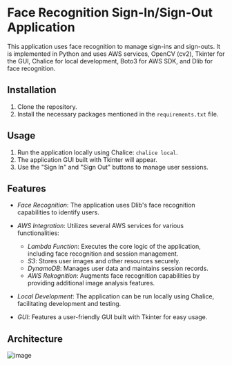 
# Face Recognition Sign-In/Sign-Out Application

This application uses face recognition to manage sign-ins and sign-outs. It is implemented in Python and uses AWS services, OpenCV (cv2), Tkinter for the GUI, Chalice for local development, Boto3 for AWS SDK, and Dlib for face recognition.

## Installation

1. Clone the repository.
2. Install the necessary packages mentioned in the `requirements.txt` file.

## Usage

1. Run the application locally using Chalice: `chalice local`.
2. The application GUI built with Tkinter will appear.
3. Use the "Sign In" and "Sign Out" buttons to manage user sessions.


## Features

- *Face Recognition*: The application uses Dlib's face recognition capabilities to identify users.
- *AWS Integration*: Utilizes several AWS services for various functionalities:
  
  - *Lambda Function*: Executes the core logic of the application, including face recognition and session management.
  - *S3*: Stores user images and other resources securely.
  - *DynamoDB*: Manages user data and maintains session records.
  - *AWS Rekognition*: Augments face recognition capabilities by providing additional image analysis features.
    
- *Local Development*: The application can be run locally using Chalice, facilitating development and testing.
- *GUI*: Features a user-friendly GUI built with Tkinter for easy usage.


## Architecture
![image](https://github.com/Gitansh963/Attendza-aws-Cloud/assets/84191385/09269eb4-4754-4139-aae5-cd824a04dd2d)

